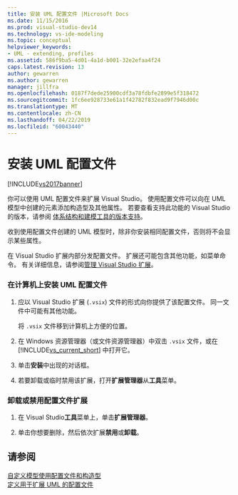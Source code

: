 ```yaml
---
title: 安装 UML 配置文件 |Microsoft Docs
ms.date: 11/15/2016
ms.prod: visual-studio-dev14
ms.technology: vs-ide-modeling
ms.topic: conceptual
helpviewer_keywords:
- UML - extending, profiles
ms.assetid: 586f9ba5-4d01-4a1d-b001-32e2efaa4f24
caps.latest.revision: 13
author: gewarren
ms.author: gewarren
manager: jillfra
ms.openlocfilehash: 0187f7dede25900cdf3a78fdbfe2899e5f318472
ms.sourcegitcommit: 1fc6ee928733e61a1f42782f832ead9f7946d00c
ms.translationtype: MT
ms.contentlocale: zh-CN
ms.lasthandoff: 04/22/2019
ms.locfileid: "60043440"
---
```

# <a name="install-a-uml-profile"></a>安装 UML 配置文件
[!INCLUDE[vs2017banner](../includes/vs2017banner.md)]

你可以使用 UML 配置文件来扩展 Visual Studio。 使用配置文件可以向在 UML 模型中创建的元素添加构造型及其他属性。 若要查看支持此功能的 Visual Studio 的版本，请参阅 [体系结构和建模工具的版本支持](../modeling/what-s-new-for-design-in-visual-studio.md#VersionSupport)。  
  
 收到使用配置文件创建的 UML 模型时，除非你安装相同配置文件，否则将不会显示某些属性。  
  
 在 Visual Studio 扩展内部分发配置文件。 扩展还可能包含其他功能，如菜单命令。 有关详细信息，请参阅[管理 Visual Studio 扩展](http://go.microsoft.com/fwlink/?LinkId=160728)。  
  
### <a name="to-install-a-uml-profile-on-your-computer"></a>在计算机上安装 UML 配置文件  
  
1. 应以 Visual Studio 扩展 (`.vsix`) 文件的形式向你提供了该配置文件。 同一文件中可能有其他功能。  
  
     将 `.vsix` 文件移到计算机上方便的位置。  
  
2. 在 Windows 资源管理器（或文件资源管理器）中双击 `.vsix` 文件，或在 [!INCLUDE[vs_current_short](../includes/vs-current-short-md.md)] 中打开它。  
  
3. 单击**安装**中出现的对话框。  
  
4. 若要卸载或临时禁用该扩展，打开**扩展管理器**从**工具**菜单。  
  
### <a name="to-uninstall-or-disable-a-profile-extension"></a>卸载或禁用配置文件扩展  
  
1. 在 Visual Studio**工具**菜单上，单击**扩展管理器**。  
  
2. 单击你想要删除，然后依次扩展**禁用**或**卸载**。  
  
## <a name="see-also"></a>请参阅  
 [自定义模型使用配置文件和构造型](../modeling/customize-your-model-with-profiles-and-stereotypes.md)   
 [定义用于扩展 UML 的配置文件](../modeling/define-a-profile-to-extend-uml.md)

